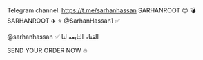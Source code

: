Telegram channel:
https://t.me/sarhanhassan
SARHANROOT 😍
💣
SARHANROOT ✈️
⭐ @SarhanHassan1 ✅

@sarhanhassan ✅ القناه التابعه لنا

SEND YOUR ORDER NOW 🔥
